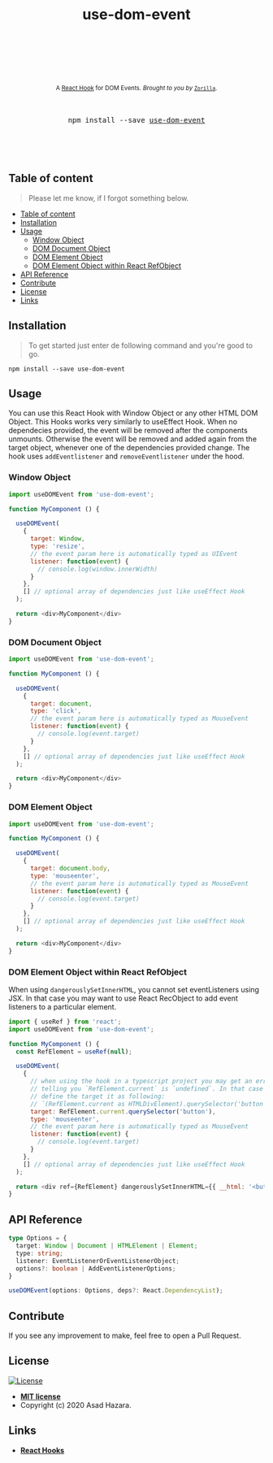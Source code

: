 <div align="center">
  <h1>
    <br/>
    <br/>
    use-dom-event
    <br />
    <br />
    <br />
    <br />
  </h1>
  <sup>
    A <a href="https://reactjs.org/docs/hooks-intro.html">React Hook</a> for DOM Events.</em>
    <em>Brought to you by </em> <a href="https://www.zorillamedia.com"><code>Zorilla</code></a>.
  </sup>
  <br />
  <br />
  <br />
  <pre>npm install --save <a href="https://www.npmjs.com/package/use-dom-event">use-dom-event</a></pre>
  <br />
  <br />
  <br />
</div>

## Table of content

> Please let me know, if I forgot something below.

- [Table of content](#table-of-content)
- [Installation](#installation)
- [Usage](#usage)
  - [Window Object](#window-object)
  - [DOM Document Object](#dom-document-object)
  - [DOM Element Object](#dom-element-object)
  - [DOM Element Object within React RefObject](#dom-element-object-within-react-refobject)
- [API Reference](#api-reference)
- [Contribute](#contribute)
- [License](#license)
- [Links](#links)

## Installation

> To get started just enter de following command and you're good to go.

    npm install --save use-dom-event

## Usage

You can use this React Hook with Window Object or any other HTML DOM Object. This Hooks works very similarly to useEffect Hook. When no dependecies provided, the event will be removed after the components unmounts. Otherwise the event will be removed and added again from the target object, whenever one of the dependencies provided change. The hook uses `addEventlistener` and `removeEventlistener` under the hood.

### Window Object

```javascript
import useDOMEvent from 'use-dom-event';

function MyComponent () {

  useDOMEvent(
    {
      target: Window,
      type: 'resize',
      // the event param here is automatically typed as UIEvent
      listener: function(event) {
        // console.log(window.innerWidth)
      }
    },
    [] // optional array of dependencies just like useEffect Hook
  );

  return <div>MyComponent</div>
}
```

### DOM Document Object

```javascript
import useDOMEvent from 'use-dom-event';

function MyComponent () {

  useDOMEvent(
    {
      target: document,
      type: 'click',
      // the event param here is automatically typed as MouseEvent
      listener: function(event) {
        // console.log(event.target)
      }
    },
    [] // optional array of dependencies just like useEffect Hook
  );

  return <div>MyComponent</div>
}
```
### DOM Element Object

```javascript
import useDOMEvent from 'use-dom-event';

function MyComponent () {

  useDOMEvent(
    {
      target: document.body,
      type: 'mouseenter',
      // the event param here is automatically typed as MouseEvent
      listener: function(event) {
        // console.log(event.target)
      }
    },
    [] // optional array of dependencies just like useEffect Hook
  );

  return <div>MyComponent</div>
}
```

### DOM Element Object within React RefObject

When using `dangerouslySetInnerHTML`, you cannot set eventListeners using JSX. In that case you may want to use React RecObject to add event listeners to a particular element.

```javascript
import { useRef } from 'react';
import useDOMEvent from 'use-dom-event';

function MyComponent () {
  const RefElement = useRef(null);

  useDOMEvent(
    {
      // when using the hook in a typescript project you may get an error
      // telling you `RefElement.current` is `undefined`. In that case just
      // define the target it as following:
      // `(RefElement.current as HTMLDivElement).querySelector('button')`
      target: RefElement.current.querySelector('button'),
      type: 'mouseenter',
      // the event param here is automatically typed as MouseEvent
      listener: function(event) {
        // console.log(event.target)
      }
    },
    [] // optional array of dependencies just like useEffect Hook
  );

  return <div ref={RefElement} dangerouslySetInnerHTML={{ __html: '<button>Inner Button</button>' }} />
}
```

## API Reference

```typescript
type Options = {
  target: Window | Document | HTMLElement | Element;
  type: string;
  listener: EventListenerOrEventListenerObject;
  options?: boolean | AddEventListenerOptions;
}

useDOMEvent(options: Options, deps?: React.DependencyList);
```

## Contribute

If you see any improvement to make, feel free to open a Pull Request.

## License

[![License](http://img.shields.io/:license-mit-blue.svg?style=flat-square)](http://badges.mit-license.org)

- **[MIT license](http://opensource.org/licenses/mit-license.php)**
- Copyright (c) 2020 Asad Hazara.

## Links
- **[React Hooks](https://reactjs.org/docs/hooks-intro.html)**